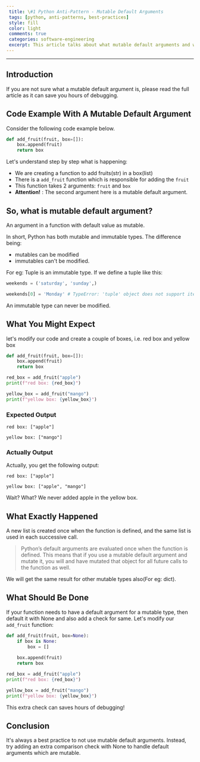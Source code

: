 ```yaml
---
 title: \#1 Python Anti-Pattern - Mutable Default Arguments
 tags: [python, anti-patterns, best-practices]
 style: fill
 color: light
 comments: true
 categories: software-engineering
 excerpt: This article talks about what mutable default arguments and why you should avoid using it for most of the cases
---
```


<hr>


## Introduction
If you are not sure what a mutable default argument is, please read the full article as it can save you hours of 
debugging.


## Code Example With A Mutable Default Argument
Consider the following code example below. 

```python
def add_fruit(fruit, box=[]):
    box.append(fruit)
    return box

```

Let's understand step by step what is happening:

- We are creating a function to add fruits(str) in a box(list)
- There is a `add_fruit` function which is responsible for adding the `fruit`
- This function takes 2 arguments: `fruit` and `box`
- **Attention!** : The second argument here is a mutable default argument.

## So, what is mutable default argument?

An argument in a function with default value as mutable. 

In short, Python has both mutable and immutable types. The difference being: 
- mutables can be modified
- immutables can't be modified.

For eg: Tuple is an immutable type. If we define a tuple like this:

```python
weekends = ('saturday', 'sunday',)

weekends[0] = 'Monday' # TypeError: 'tuple' object does not support item assignment
```
An immutable type can never be modified.


## What You Might Expect
let's modify our code and create a couple of boxes, i.e. red box and yellow box

```python
def add_fruit(fruit, box=[]):
    box.append(fruit)
    return box

red_box = add_fruit("apple")
print(f"red box: {red_box}")

yellow_box = add_fruit("mango")
print(f"yellow box: {yellow_box}")
```

### Expected Output

```
red box: ["apple"]

yellow box: ["mango"]
```

### Actually Output
Actually, you get the following output:

```
red box: ["apple"]

yellow box: ["apple", "mango"]
```

Wait? What? We never added apple in the yellow box. 

## What Exactly Happened

A new list is created once when the function is defined, and the same list is used in each successive call. 

> Python’s default arguments are evaluated once when the function is defined. This means that if you use a mutable default argument and mutate it, you will and have mutated that object for all future calls to the function as well.

We will get the same result for other mutable types also(For eg: dict).

## What Should Be Done
If your function needs to have a default argument for a mutable type, then default it with None and also add a check for same.
Let's modify our `add_fruit` function:

```python
def add_fruit(fruit, box=None):
    if box is None:
        box = []
        
    box.append(fruit)
    return box

red_box = add_fruit("apple")
print(f"red box: {red_box}")

yellow_box = add_fruit("mango")
print(f"yellow box: {yellow_box}")
```

This extra check can saves hours of debugging!

## Conclusion
It's always a best practice to not use mutable default arguments. Instead, try adding an extra comparison check with 
None to handle default arguments which are mutable.